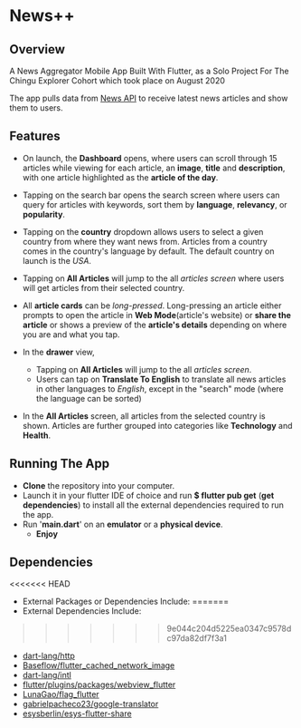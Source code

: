# News++


## Overview
A News Aggregator Mobile App Built With Flutter, as a Solo Project For The Chingu Explorer Cohort which took place on August 2020

The app pulls data from [News API](https://newsapi.org/) to receive latest news articles and show them to users.

## Features

- On launch, the **Dashboard** opens, where users can scroll through 15 articles while viewing for each article, an **image**, **title** and **description**, with one article highlighted as the **article of the day**.
- Tapping on the search bar opens the search screen where users can query for articles with keywords, sort them by **language**, **relevancy**, or **popularity**.
- Tapping on the **country** dropdown allows users to select a given country from where they want news from. Articles from a country comes in the country's language by default. The default country on launch is the *USA*.
- Tapping on **All Articles** will jump to the all *articles screen* where users will get articles from their selected country.
- All **article cards** can be *long-pressed*. Long-pressing an article either prompts to open the article in **Web Mode**(article's website) or **share the article** or shows a preview of the **article's details** depending on where you are and what you tap.
- In the **drawer** view,

  - Tapping on **All Articles** will jump to the all *articles screen*.
  - Users can tap on **Translate To English** to translate all news articles in other languages to *English*, except in the "search" mode (where the language can be sorted)

- In the **All Articles** screen, all articles from the selected country is shown. Articles are further grouped into categories like **Technology** and **Health**.

## Running The App

- **Clone** the repository into your computer.
- Launch it in your flutter IDE of choice and run **$ flutter pub get** (**get dependencies**) to install all the external dependencies required to run the app.
- Run '**main.dart**' on an **emulator** or a **physical device**.
  - **Enjoy**

## Dependencies

<<<<<<< HEAD
- External Packages or Dependencies Include:
=======
- External Dependencies Include:
>>>>>>> 9e044c204d5225ea0347c9578dc97da82df7f3a1
  - [dart-lang/http](https://github.com/dart-lang/http)
  - [Baseflow/flutter_cached_network_image](https://github.com/Baseflow/flutter_cached_network_image)
  - [dart-lang/intl](https://github.com/dart-lang/intl)
  - [flutter/plugins/packages/webview_flutter](https://github.com/flutter/plugins/tree/master/packages/webview_flutter)
  - [LunaGao/flag_flutter](https://github.com/LunaGao/flag_flutter)
  - [gabrielpacheco23/google-translator](https://github.com/gabrielpacheco23/google-translator)
  - [esysberlin/esys-flutter-share](https://github.com/esysberlin/esys-flutter-share)

